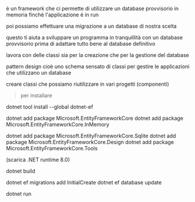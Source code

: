 è un framework che ci permette di utilizzare un database provvisorio in memoria 
finchè l'applicazione è in run

poi possiamo effettuare una migrazione a un database di nostra scelta

questo ti aiuta a sviluppare un programma in tranquillità
con un database provvisorio prima di adattare 
tutto bene al database definitivo

lavora con delle classi
sia per la creazione che per la gestione del database

pattern design 
cioè uno schema sensato di classi
per gestire le applicazioni che utilizzano un database

creare classi che possiamo riutilizzare in vari progetti (componenti)

> per installare 

dotnet tool install --global dotnet-ef

dotnet add package Microsoft.EntityFrameworkCore
dotnet add package Microsoft.EntityFrameworkCore.InMemory

dotnet add package Microsoft.EntityFrameworkCore.Sqlite
dotnet add package Microsoft.EntityFrameworkCore.Design
dotnet add package Microsoft.EntityFrameworkCore.Tools

(scarica .NET runtime 8.0)

dotnet build

dotnet ef migrations add InitialCreate
dotnet ef database update

dotnet run
